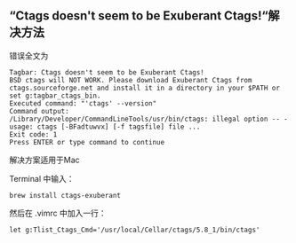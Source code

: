 
## “Ctags doesn't seem to be Exuberant Ctags!“解决方法

错误全文为

```shell
Tagbar: Ctags doesn't seem to be Exuberant Ctags!
BSD ctags will NOT WORK. Please download Exuberant Ctags from ctags.sourceforge.net and install it in a directory in your $PATH or set g:tagbar_ctags_bin.
Executed command: "'ctags' --version"
Command output:
/Library/Developer/CommandLineTools/usr/bin/ctags: illegal option -- -
usage: ctags [-BFadtuwvx] [-f tagsfile] file ...
Exit code: 1
Press ENTER or type command to continue
```

解决方案适用于Mac

Terminal 中输入：

`brew install ctags-exuberant`

然后在 .vimrc 中加入一行：

`let g:Tlist_Ctags_Cmd='/usr/local/Cellar/ctags/5.8_1/bin/ctags'`

